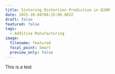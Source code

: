 ```yaml
---
title: Sintering Distortion Prediction in BJAM
date: 2025-10-04T00:25:09.002Z
draft: false
featured: false
tags:
  - Additive Manufacturing
image:
  filename: featured
  focal_point: Smart
  preview_only: false
---
```

T﻿his is a test